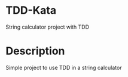 # TDD-Kata

String calculator project with TDD

# Description

Simple project to use TDD in a string calculator
